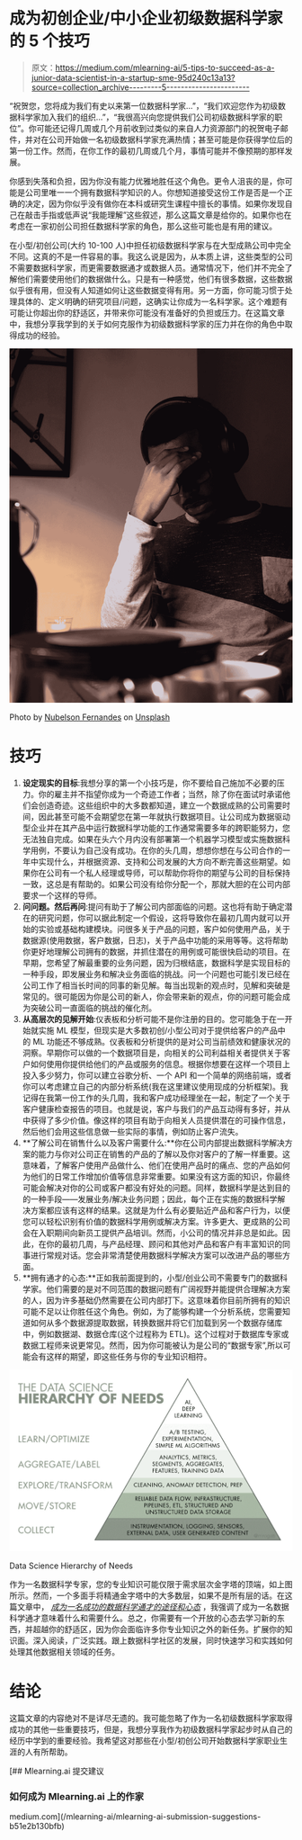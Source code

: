 # 成为初创企业/中小企业初级数据科学家的 5 个技巧

> 原文：<https://medium.com/mlearning-ai/5-tips-to-succeed-as-a-junior-data-scientist-in-a-startup-sme-95d240c13a13?source=collection_archive---------5----------------------->

“祝贺您，您将成为我们有史以来第一位数据科学家…”，“我们欢迎您作为初级数据科学家加入我们的组织…”，“我很高兴向您提供我们公司初级数据科学家的职位”。你可能还记得几周或几个月前收到过类似的来自人力资源部门的祝贺电子邮件，并对在公司开始做一名初级数据科学家充满热情；甚至可能是你获得学位后的第一份工作。然而，在你工作的最初几周或几个月，事情可能并不像预期的那样发展。

你感到失落和负担，因为你没有能力优雅地胜任这个角色。更令人沮丧的是，你可能是公司里唯一一个拥有数据科学知识的人。你想知道接受这份工作是否是一个正确的决定，因为你似乎没有做你在本科或研究生课程中擅长的事情。如果你发现自己在敲击手指或低声说“我能理解”这些叙述，那么这篇文章是给你的。如果你也在考虑在一家初创公司担任数据科学家的角色，那么这些可能也是有用的建议。

在小型/初创公司(大约 10-100 人)中担任初级数据科学家与在大型成熟公司中完全不同。这真的不是一件容易的事。我这么说是因为，从本质上讲，这些类型的公司不需要数据科学家，而更需要数据通才或数据人员。通常情况下，他们并不完全了解他们需要使用他们的数据做什么。只是有一种感觉，他们有很多数据，这些数据似乎很有用，但没有人知道如何让这些数据变得有用。另一方面，你可能习惯于处理具体的、定义明确的研究项目/问题，这确实让你成为一名科学家。这个难题有可能让你超出你的舒适区，并带来你可能没有准备好的负担或压力。在这篇文章中，我想分享我学到的关于如何克服作为初级数据科学家的压力并在你的角色中取得成功的经验。

![](img/05dfb4d9d6c1ec00f5d720b5a1567726.png)

Photo by [Nubelson Fernandes](https://unsplash.com/@nublson?utm_source=medium&utm_medium=referral) on [Unsplash](https://unsplash.com?utm_source=medium&utm_medium=referral)

# 技巧

1.  **设定现实的目标**:我想分享的第一个小技巧是，你不要给自己施加不必要的压力。你的雇主并不指望你成为一个奇迹工作者；当然，除了你在面试时承诺他们会创造奇迹。这些组织中的大多数都知道，建立一个数据成熟的公司需要时间，因此甚至可能不会期望您在第一年就执行数据项目。让公司成为数据驱动型企业并在其产品中运行数据科学功能的工作通常需要多年的跨职能努力，您无法独自完成。如果在头六个月内没有部署第一个机器学习模型或实施数据科学用例，不要认为自己没有成功。在你的头几周，想想你想在与公司合作的一年中实现什么，并根据资源、支持和公司发展的大方向不断完善这些期望。如果你在公司有一个私人经理或导师，可以帮助你将你的期望与公司的目标保持一致，这总是有帮助的。如果公司没有给你分配一个，那就大胆的在公司内部要求一个这样的导师。
2.  **问问题。然后再问**:提问有助于了解公司内部面临的问题。这也将有助于确定潜在的研究问题，你可以据此制定一个假设，这将导致你在最初几周内就可以开始的实验或基础构建模块。问很多关于产品的问题，客户如何使用产品，关于数据源(使用数据，客户数据，日志)，关于产品中功能的采用等等。这将帮助你更好地理解公司拥有的数据，并抓住潜在的用例或可能很快启动的项目。在早期，您希望了解最重要的业务问题，因为归根结底，数据科学是实现目标的一种手段，即发展业务和解决业务面临的挑战。问一个问题也可能引发已经在公司工作了相当长时间的同事的新见解。每当出现新的观点时，见解和突破是常见的。很可能因为你是公司的新人，你会带来新的观点，你的问题可能会成为突破公司一直面临的挑战的催化剂。
3.  **从高层次的见解开始**:仪表板和分析可能不是你注册的目的。您可能急于在一开始就实施 ML 模型，但现实是大多数初创/小型公司对于提供给客户的产品中的 ML 功能还不够成熟。仪表板和分析提供的是对公司当前绩效和健康状况的洞察。早期你可以做的一个数据项目是，向相关的公司利益相关者提供关于客户如何使用你提供给他们的产品或服务的信息。根据你想要在这样一个项目上投入多少努力，你可以建立谷歌分析、一个 API 和一个简单的网络前端，或者你可以考虑建立自己的内部分析系统(我在这里建议使用现成的分析框架)。我记得在我第一份工作的头几周，我和客户成功经理坐在一起，制定了一个关于客户健康检查报告的项目。也就是说，客户与我们的产品互动得有多好，并从中获得了多少价值。像这样的项目有助于向相关人员提供潜在的可操作信息，然后他们会用这些信息做一些实际的事情，例如防止客户流失。
4.  **了解公司在销售什么以及客户需要什么:**你在公司内部提出数据科学解决方案的能力与你对公司正在销售的产品的了解以及你对客户的了解一样重要。这意味着，了解客户使用产品做什么、他们在使用产品时的痛点、您的产品如何为他们的日常工作增加价值等信息非常重要。如果没有这方面的知识，你最终可能会解决对你的公司或客户都没有好处的问题。同样，数据科学是达到目的的一种手段——发展业务/解决业务问题；因此，每个正在实施的数据科学解决方案都应该有这样的结果。这就是为什么有必要贴近产品和客户行为，以便您可以轻松识别有价值的数据科学用例或解决方案。许多更大、更成熟的公司会在入职期间向新员工提供产品培训。然而，小公司的情况并非总是如此。因此，在你的最初几周，与产品经理、顾问和其他对产品和客户有丰富知识的同事进行常规对话。您会非常清楚使用数据科学解决方案可以改进产品的哪些方面。
5.  **拥有通才的心态:**正如我前面提到的，小型/创业公司不需要专门的数据科学家。他们需要的是对不同范围的数据问题有广阔视野并能提供合理解决方案的人，因为许多基础仍然需要在公司内部打下。这意味着你目前所拥有的知识可能不足以让你胜任这个角色。例如，为了能够构建一个分析系统，您需要知道如何从多个数据源提取数据，转换数据并将它们加载到另一个数据存储库中，例如数据湖、数据仓库(这个过程称为 ETL)。这个过程对于数据库专家或数据工程师来说更常见。然而，因为你可能被认为是公司的“数据专家”,所以可能会有这样的期望，即这些任务与你的专业知识相符。

![](img/47ea3124356a3a6f3ffea3cd0dacac25.png)

Data Science Hierarchy of Needs

作为一名数据科学专家，您的专业知识可能仅限于需求层次金字塔的顶端，如上图所示。然而，一个多面手将精通金字塔中的大多数层，如果不是所有层的话。在这篇文章中， [*成为一名成功的数据科学通才的途径和心态*](https://senendu5.medium.com/the-pathway-and-mindset-to-becoming-a-successful-data-science-generalist-dsg-1857b87ee74c) ，我强调了成为一名数据科学通才意味着什么和需要什么。总之，你需要有一个开放的心态去学习新的东西，并超越你的舒适区，因为你会面临许多你专业知识之外的新任务。扩展你的知识面。深入阅读，广泛实践。跟上数据科学社区的发展，同时快速学习和实践如何处理其他数据相关领域的任务。

# **结论**

这篇文章的内容绝对不是详尽无遗的。我可能忽略了作为一名初级数据科学家取得成功的其他一些重要技巧，但是，我想分享我作为初级数据科学家起步时从自己的经历中学到的重要经验。我希望这对那些在小型/初创公司开始数据科学家职业生涯的人有所帮助。

[](/mlearning-ai/mlearning-ai-submission-suggestions-b51e2b130bfb) [## Mlearning.ai 提交建议

### 如何成为 Mlearning.ai 上的作家

medium.com](/mlearning-ai/mlearning-ai-submission-suggestions-b51e2b130bfb)